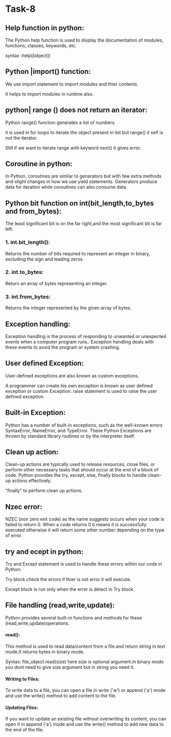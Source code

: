 # Task-8

## Help function in python:
The Python help function is used to display the documentation of modules, functions, classes, keywords, etc.

syntax :help([object])
## Python |import() function:
We use import statement to import modules and thier contents.

It helps to import modules in runtime also.
## python| range () does not return an iterator:
Python range() function generates a list of numbers.

it is used in for loops to iterate the object present in list but range() it self is not the iterator.

Still if we want to iterate range with keyword next() it gives error.
## Coroutine in python:
In Python, coroutines are similar to generators but with few extra methods and slight changes in how we use yield statements. Generators produce data for iteration while coroutines can also consume data.
## Python bit function on int(bit_length,to_bytes and from_bytes):
The least significant bit is on the far right,and the most significant bit is far left.
### 1. int.bit_length():
Returns the number of bits required to represent an integer in binary, excluding the sign and leading zeros.
### 2. int.to_bytes:
Return an array of bytes representing an integer.
### 3. int.from_bytes:
Returns the integer represented by the given array of bytes.
## Exception handling:
Exception handling is the process of responding to unwanted or unexpected events when a computer program runs.. Exception handling deals with these events to avoid the program or system crashing.
## User defined Exception:
User-defined exceptions are also known as custom exceptions.

A programmer can create his own exception is known as user defined exception or custom Exception.
raise statement is used to raise the user defined exception.
## Built-in Exception:
Python has a number of built-in exceptions, such as the well-known errors SyntaxError, NameError, and TypeError. These Python Exceptions are thrown by standard library routines or by the interpreter itself.
## Clean up action:
Clean-up actions are typically used to release resources, close files, or perform other necessary tasks that should occur at the end of a block of code. Python provides the try, except, else, finally blocks to handle clean-up actions effectively.

“finally” to perform clean up actions.
## Nzec error:
NZEC (non zero exit code) as the name suggests occurs when your code is failed to return 0. When a code returns 0 it means it is successfully executed otherwise it will return some other number depending on the type of error.
## try and ecept in python:
Try and Except statement is used to handle these errors within our code in Python.

Try block check the errors if thier is not error it will execute.

Except block is run only when the error is detect in Try block.
## File handling (read,write,update):
Python provides several built-in functions and methods for these (read,write,update)operations.

#### read():
This method is used to read data/content from a file.and return string in text mode.It returns bytes in binary mode.

Syntax:
     file_object.read(size)
here size is optional argument.in binary mode you dont need to give size argument but in string you need it.
#### Writing to Files:
To write data to a file, you can open a file in write ('w') or append ('a') mode and use the write() method to add content to the file.
#### Updating Files:
If you want to update an existing file without overwriting its content, you can open it in append ('a') mode and use the write() method to add new data to the end of the file.
